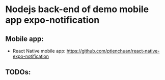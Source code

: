 # Nodejs back-end of demo mobile app expo-notification

## Mobile app:
- React Native mobile app: https://github.com/ptienchuan/react-native-expo-notification

## TODOs:

